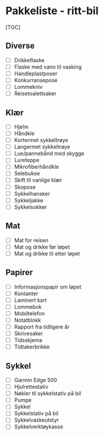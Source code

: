 # Pakkeliste - ritt-bil
[TOC]
## Diverse
- [ ] Drikkeflaske
- [ ] Flaske med vann til vasking
- [ ] Handleplastposer
- [ ] Konkurransepose
- [ ] Lommekniv
- [ ] Reisetoalettsaker
## Klær
- [ ] Hjelm
- [ ] Håndkle
- [ ] Kortermet sykkeltrøye
- [ ] Langermet sykkeltrøye
- [ ] Lue/pannebånd med skygge
- [ ] Lureteppe
- [ ] Mikrofiberhåndkle
- [ ] Selebukse
- [ ] Skift til vanlige klær
- [ ] Skopose
- [ ] Sykkelhansker
- [ ] Sykkeljakke
- [ ] Sykkelsokker
## Mat
- [ ] Mat for reisen
- [ ] Mat og drikke før løpet
- [ ] Mat og drikke til etter løpet
## Papirer
- [ ] Informasjonspapir om løpet
- [ ] Kontanter
- [ ] Laminert kart
- [ ] Lommebok
- [ ] Mobiltelefon
- [ ] Notatblokk
- [ ] Rapport fra tidligere år
- [ ] Skrivesaker
- [ ] Tidsskjema
- [ ] Tidtakerbrikke
## Sykkel
- [ ] Garmin Edge 500
- [ ] Hjulrettestativ
- [ ] Nøkler til sykkelstativ på bil
- [ ] Pumpe
- [ ] Sykkel
- [ ] Sykkelstativ på bil
- [ ] Sykkelvaskeutstyr
- [ ] Sykkelverktøykasse
